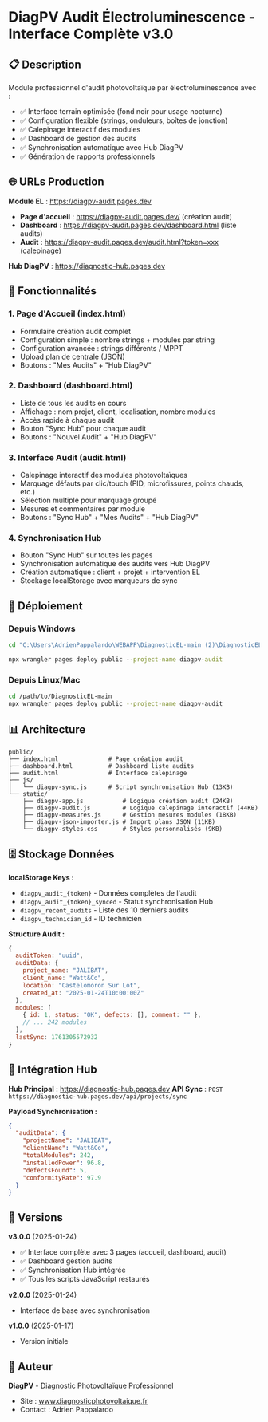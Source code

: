 # DiagPV Audit Électroluminescence - Interface Complète v3.0

## 📋 Description

Module professionnel d'audit photovoltaïque par électroluminescence avec :
- ✅ Interface terrain optimisée (fond noir pour usage nocturne)
- ✅ Configuration flexible (strings, onduleurs, boîtes de jonction)
- ✅ Calepinage interactif des modules
- ✅ Dashboard de gestion des audits
- ✅ Synchronisation automatique avec Hub DiagPV
- ✅ Génération de rapports professionnels

## 🌐 URLs Production

**Module EL** : https://diagpv-audit.pages.dev
- **Page d'accueil** : https://diagpv-audit.pages.dev/ (création audit)
- **Dashboard** : https://diagpv-audit.pages.dev/dashboard.html (liste audits)
- **Audit** : https://diagpv-audit.pages.dev/audit.html?token=xxx (calepinage)

**Hub DiagPV** : https://diagnostic-hub.pages.dev

## 🚀 Fonctionnalités

### 1. Page d'Accueil (index.html)
- Formulaire création audit complet
- Configuration simple : nombre strings + modules par string
- Configuration avancée : strings différents / MPPT
- Upload plan de centrale (JSON)
- Boutons : "Mes Audits" + "Hub DiagPV"

### 2. Dashboard (dashboard.html)
- Liste de tous les audits en cours
- Affichage : nom projet, client, localisation, nombre modules
- Accès rapide à chaque audit
- Bouton "Sync Hub" pour chaque audit
- Boutons : "Nouvel Audit" + "Hub DiagPV"

### 3. Interface Audit (audit.html)
- Calepinage interactif des modules photovoltaïques
- Marquage défauts par clic/touch (PID, microfissures, points chauds, etc.)
- Sélection multiple pour marquage groupé
- Mesures et commentaires par module
- Boutons : "Sync Hub" + "Mes Audits" + "Hub DiagPV"

### 4. Synchronisation Hub
- Bouton "Sync Hub" sur toutes les pages
- Synchronisation automatique des audits vers Hub DiagPV
- Création automatique : client + projet + intervention EL
- Stockage localStorage avec marqueurs de sync

## 🔧 Déploiement

### Depuis Windows

```cmd
cd "C:\Users\AdrienPappalardo\WEBAPP\DiagnosticEL-main (2)\DiagnosticEL-main"

npx wrangler pages deploy public --project-name diagpv-audit
```

### Depuis Linux/Mac

```bash
cd /path/to/DiagnosticEL-main
npx wrangler pages deploy public --project-name diagpv-audit
```

## 📊 Architecture

```
public/
├── index.html              # Page création audit
├── dashboard.html          # Dashboard liste audits
├── audit.html              # Interface calepinage
├── js/
│   └── diagpv-sync.js      # Script synchronisation Hub (13KB)
└── static/
    ├── diagpv-app.js           # Logique création audit (24KB)
    ├── diagpv-audit.js         # Logique calepinage interactif (44KB)
    ├── diagpv-measures.js      # Gestion mesures modules (18KB)
    ├── diagpv-json-importer.js # Import plans JSON (11KB)
    └── diagpv-styles.css       # Styles personnalisés (9KB)
```

## 🗄️ Stockage Données

**localStorage Keys :**
- `diagpv_audit_{token}` - Données complètes de l'audit
- `diagpv_audit_{token}_synced` - Statut synchronisation Hub
- `diagpv_recent_audits` - Liste des 10 derniers audits
- `diagpv_technician_id` - ID technicien

**Structure Audit :**
```javascript
{
  auditToken: "uuid",
  auditData: {
    project_name: "JALIBAT",
    client_name: "Watt&Co",
    location: "Castelomoron Sur Lot",
    created_at: "2025-01-24T10:00:00Z"
  },
  modules: [
    { id: 1, status: "OK", defects: [], comment: "" },
    // ... 242 modules
  ],
  lastSync: 1761305572932
}
```

## 🔗 Intégration Hub

**Hub Principal** : https://diagnostic-hub.pages.dev
**API Sync** : `POST https://diagnostic-hub.pages.dev/api/projects/sync`

**Payload Synchronisation :**
```json
{
  "auditData": {
    "projectName": "JALIBAT",
    "clientName": "Watt&Co",
    "totalModules": 242,
    "installedPower": 96.8,
    "defectsFound": 5,
    "conformityRate": 97.9
  }
}
```

## 📝 Versions

**v3.0.0** (2025-01-24)
- ✅ Interface complète avec 3 pages (accueil, dashboard, audit)
- ✅ Dashboard gestion audits
- ✅ Synchronisation Hub intégrée
- ✅ Tous les scripts JavaScript restaurés

**v2.0.0** (2025-01-24)
- Interface de base avec synchronisation

**v1.0.0** (2025-01-17)
- Version initiale

## 👤 Auteur

**DiagPV** - Diagnostic Photovoltaïque Professionnel
- Site : www.diagnosticphotovoltaique.fr
- Contact : Adrien Pappalardo
